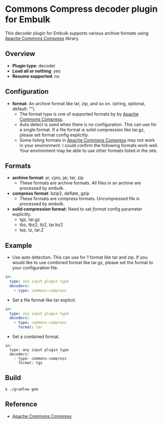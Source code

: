 # Commons Compress decoder plugin for Embulk

This decoder plugin for Embulk supports various archive formats using [Apache Commons Compress](http://commons.apache.org/proper/commons-compress/) library.

## Overview

* **Plugin type**: decoder
* **Load all or nothing**: yes
* **Resume supported**: no

## Configuration

- **format**: An archive format like tar, zip, and so on. (string, optional, default: "")
  - The format type is one of supported formats by by [Apache Commons Compress](http://commons.apache.org/proper/commons-compress/).
  - Auto detect is used when there is no configuration. This can use for a single format. If a file format is solid compression like tar.gz, please set format config explicitly.
  - Some listing formats in [Apache Commons Compress](http://commons.apache.org/proper/commons-compress/) may not work in your environment. I could confirm the following formats work well. Your environment may be able to use other formats listed in the site.

## Formats

- **archive format**: ar, cpio, jar, tar, zip
  - These formats are archive formats. All files in an archive are processed by embulk.
- **compress format**: bzip2, deflate, gzip
  - These formats are compress formats. Uncompressed file is processed by embulk.
- **solid compression format**: Need to set *format* config parameter explicitly.
  - tgz, tar.gz
  - tbz, tbz2, tb2, tar.bz2
  - taz, tz, tar.Z

## Example

- Use auto detection. This can use for 1 format like tar and zip. If you would like to use combined format like tar.gz, please set the format to your configuration file.

```yaml
in:
  type: any input plugin type
  decoders:
    - type: commons-compress
```

- Set a file format like tar explicit.

```yaml
in:
  type: any input plugin type
  decoders:
    - type: commons-compress
      format: tar
```

- Set a combined format.

```
in:
  type: any input plugin type
  decoders:
    - type: commons-compress
      format: tgz
```

## Build

```
$ ./gradlew gem
```

## Reference

- [Apache Commons Compress](http://commons.apache.org/proper/commons-compress/)


